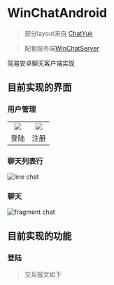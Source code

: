 # WinChatAndroid

> 部分layout来自 [ChatYuk](https://github.com/alfianyusufabdullah/ChatYuk)

> 配套服务端[WinChatServer](https://github.com/wa-kakalala/WinChatServer)

简易安卓聊天客户端实现

## 目前实现的界面

### 用户管理

<table>
	<tr>
		<td align="center"><img src="https://user-images.githubusercontent.com/41315874/202401108-932b771a-1508-4957-8408-378cc53904b2.png"></td>
		<td align="center"><img src="https://user-images.githubusercontent.com/41315874/202401129-5cf557ed-4dd7-47cc-aa31-1ea60970a7a1.png"></td>
	</tr>
    <tr>
		<td align="center">登陆</td>
		<td align="center">注册</td>
	</tr>
</table>

### 聊天列表行

![line chat](https://user-images.githubusercontent.com/41315874/202401393-908332d7-77bf-4ae8-b706-4e4cf90e9630.png)

### 聊天

![fragment chat](https://user-images.githubusercontent.com/41315874/202401526-ed8b9a92-db3e-4068-9512-0265b98c9352.png)


## 目前实现的功能

### 登陆

> 交互报文如下


